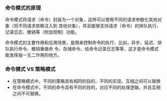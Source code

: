 ### 命令模式的原理
命令模式将请求（命令）封装为一个对象，这样可以使用不同的请求参数化其他对象（将不同请求依赖注入到
其他对象），并且能够支持请求（命令）的排队执行、记录日志、撤销等（附加控制）功能。

命令模式的主要作用和应用场景，是用来控制命令的执行，比如，异步、延迟、排队执行命令、撤销重做命
令、存储命令、给命令记录日志等等，这才是命令模式能发挥独一无二作用的地方。

### 命令模式 VS 策略模式
- 在策略模式中，不同的策略具有相同的目的、不同的实现、互相之间可以替换
- 在命令模式中，不同的命令具有不同的目的，对应不同的处理逻辑，并且互相之间不可替换。